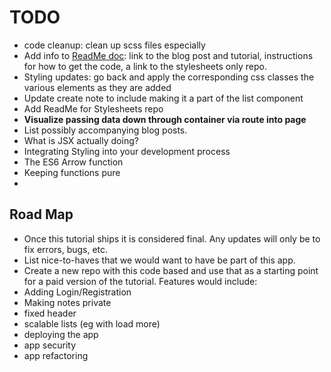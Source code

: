 # TODO

- code cleanup: clean up scss files especially
- Add info to [ReadMe doc](https://github.com/CodeChron/meteor-react-tutorial-notes-app/blob/master/README.md): link to the blog post and tutorial, instructions for how to get the code, a link to the stylesheets only repo.
- Styling updates: go back and apply the corresponding css classes the various elements as they are added
- Update create note to include making it a part of the list component
- Add ReadMe for Stylesheets repo
- **Visualize passing data down through container via route into page**
- List possibly accompanying blog posts.
 - What is JSX actually doing?
 - Integrating Styling into your development process
 - The ES6 Arrow function
 - Keeping functions pure
 - 

## Road Map
- Once this tutorial ships it is considered final.  Any updates will only be to fix errors, bugs, etc.
- List nice-to-haves that we would want to have be part of this app. 
- Create a new repo with this code based and use that as a starting point for a paid version of the tutorial.  Features would include:
- Adding Login/Registration
- Making notes private
- fixed header
- scalable lists (eg with load more)
- deploying the app
- app security
- app refactoring

